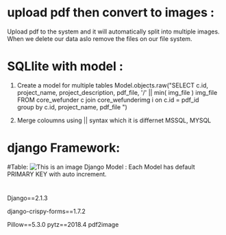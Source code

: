 # upload pdf then convert to images :
Upload pdf to the system and it will automatically split into multiple images.
When we delete our data aslo remove the files on our file system. 
 

# SQLlite with model :
1. Create a model for multiple tables 
Model.objects.raw("SELECT c.id, project_name, project_description, pdf_file, '/' || min( img_file ) img_file \
                                    FROM  core_wefunder c join core_wefunderimg i on c.id = pdf_id \
                                    group by c.id, project_name, pdf_file ")
                                    
2. Merge coloumns using || syntax which it is differnet MSSQL, MYSQL    


# django Framework:




#Table:
![This is an image](https://github.com/viviankaun/Project-Python-django/blob/main/img/table01.jpg)
Django Model : Each Model has default PRIMARY KEY with auto increment.
 

#
Django==2.1.3

django-crispy-forms==1.7.2

Pillow==5.3.0
pytz==2018.4
pdf2image 
                             
       
       
